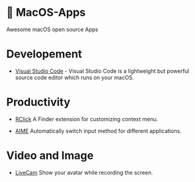 #   MacOS-Apps
Awesome macOS open source Apps


# Developement

- [Visual Studio Code](https://code.visualstudio.com) - Visual Studio Code is a lightweight but powerful source code editor which runs on your macOS.


# Productivity

- [RClick](https://github.com/wflixu/RClick) A Finder extension  for customizing context menu.


- [AIME](https://github.com/wflixu/AIME) Automatically switch input method for different applications.

# Video and Image

- [LiveCam](https://github.com/wflixu/LiveCam) Show your avatar while recording the screen.









